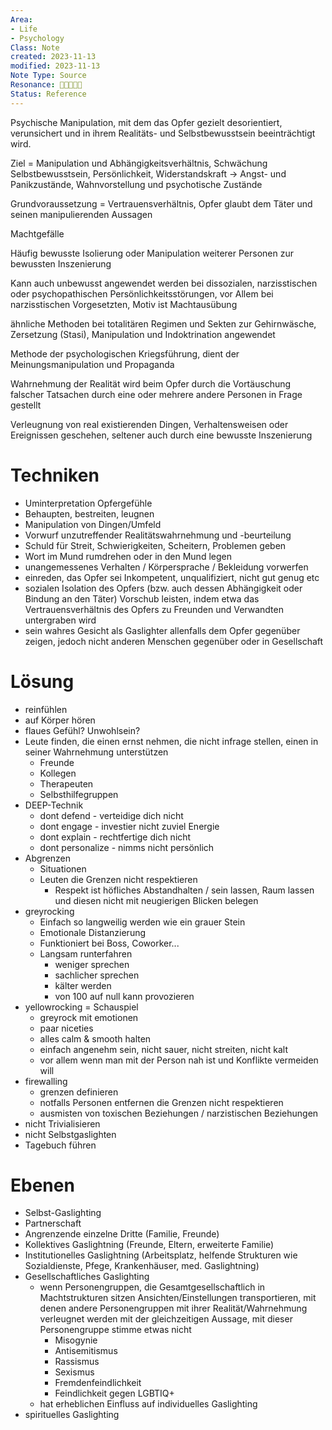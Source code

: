 ```yaml
---
Area:
- Life
- Psychology
Class: Note
created: 2023-11-13
modified: 2023-11-13
Note Type: Source
Resonance: 🤩🤩🤩🤩🤩
Status: Reference
---
```


Psychische Manipulation, mit dem das Opfer gezielt desorientiert, verunsichert und in ihrem Realitäts- und Selbstbewusstsein beeinträchtigt wird.

Ziel = Manipulation und Abhängigkeitsverhältnis, Schwächung Selbstbewusstsein, Persönlichkeit, Widerstandskraft -\> Angst- und Panikzustände, Wahnvorstellung und psychotische Zustände

Grundvoraussetzung = Vertrauensverhältnis, Opfer glaubt dem Täter und seinen manipulierenden Aussagen

Machtgefälle

Häufig bewusste Isolierung oder Manipulation weiterer Personen zur bewussten Inszenierung

Kann auch unbewusst angewendet werden bei dissozialen, narzisstischen oder psychopathischen Persönlichkeitsstörungen, vor Allem bei narzisstischen Vorgesetzten, Motiv ist Machtausübung

ähnliche Methoden bei totalitären Regimen und Sekten zur Gehirnwäsche, Zersetzung (Stasi), Manipulation und Indoktrination angewendet

Methode der psychologischen Kriegsführung, dient der Meinungsmanipulation und Propaganda

Wahrnehmung der Realität wird beim Opfer durch die Vortäuschung falscher Tatsachen durch eine oder mehrere andere Personen in Frage gestellt

Verleugnung von real existierenden Dingen, Verhaltensweisen oder Ereignissen geschehen, seltener auch durch eine bewusste Inszenierung

# Techniken

- Uminterpretation Opfergefühle
- Behaupten, bestreiten, leugnen
- Manipulation von Dingen/Umfeld
- Vorwurf unzutreffender Realitätswahrnehmung und -beurteilung
- Schuld für Streit, Schwierigkeiten, Scheitern, Problemen geben
- Wort im Mund rumdrehen oder in den Mund legen
- unangemessenes Verhalten / Körpersprache / Bekleidung vorwerfen
- einreden, das Opfer sei Inkompetent, unqualifiziert, nicht gut genug etc
- sozialen Isolation des Opfers (bzw. auch dessen Abhängigkeit oder Bindung an den Täter) Vorschub leisten, indem etwa das Vertrauensverhältnis des Opfers zu Freunden und Verwandten untergraben wird
- sein wahres Gesicht als Gaslighter allenfalls dem Opfer gegenüber zeigen, jedoch nicht anderen Menschen gegenüber oder in Gesellschaft

# Lösung

- reinfühlen
- auf Körper hören
- flaues Gefühl? Unwohlsein?
- Leute finden, die einen ernst nehmen, die nicht infrage stellen, einen in seiner Wahrnehmung unterstützen
  - Freunde
  - Kollegen
  - Therapeuten
  - Selbsthilfegruppen
- DEEP-Technik
  - dont defend - verteidige dich nicht
  - dont engage - investier nicht zuviel Energie
  - dont explain - rechtfertige dich nicht
  - dont personalize - nimms nicht persönlich
- Abgrenzen
  - Situationen
  - Leuten die Grenzen nicht respektieren
    - Respekt ist höfliches Abstandhalten / sein lassen, Raum lassen und diesen nicht mit neugierigen Blicken belegen
- greyrocking
  - Einfach so langweilig werden wie ein grauer Stein
  - Emotionale Distanzierung
  - Funktioniert bei Boss, Coworker...
  - Langsam runterfahren
    - weniger sprechen
    - sachlicher sprechen
    - kälter werden
    - von 100 auf null kann provozieren
- yellowrocking = Schauspiel
  - greyrock mit emotionen
  - paar niceties
  - alles calm & smooth halten
  - einfach angenehm sein, nicht sauer, nicht streiten, nicht kalt
  - vor allem wenn man mit der Person nah ist und Konflikte vermeiden will
- firewalling
  - grenzen definieren
  - notfalls Personen entfernen die Grenzen nicht respektieren
  - ausmisten von toxischen Beziehungen / narzistischen Beziehungen
- nicht Trivialisieren
- nicht Selbstgaslighten
- Tagebuch führen

# Ebenen

- Selbst-Gaslighting
- Partnerschaft
- Angrenzende einzelne Dritte (Familie, Freunde)
- Kollektives Gaslightning (Freunde, Eltern, erweiterte Familie)
- Institutionelles Gaslightning (Arbeitsplatz, helfende Strukturen wie Sozialdienste, Pfege, Krankenhäuser, med. Gaslightning)
- Gesellschaftliches Gaslighting
  - wenn Personengruppen, die Gesamtgesellschaftlich in Machtstrukturen sitzen Ansichten/Einstellungen transportieren, mit denen andere Personengruppen mit ihrer Realität/Wahrnehmung verleugnet werden mit der gleichzeitigen Aussage, mit dieser Personengruppe stimme etwas nicht
    - Misogynie
    - Antisemitismus
    - Rassismus
    - Sexismus
    - Fremdenfeindlichkeit
    - Feindlichkeit gegen LGBTIQ+
  - hat erheblichen Einfluss auf individuelles Gaslighting
- spirituelles Gaslighting
